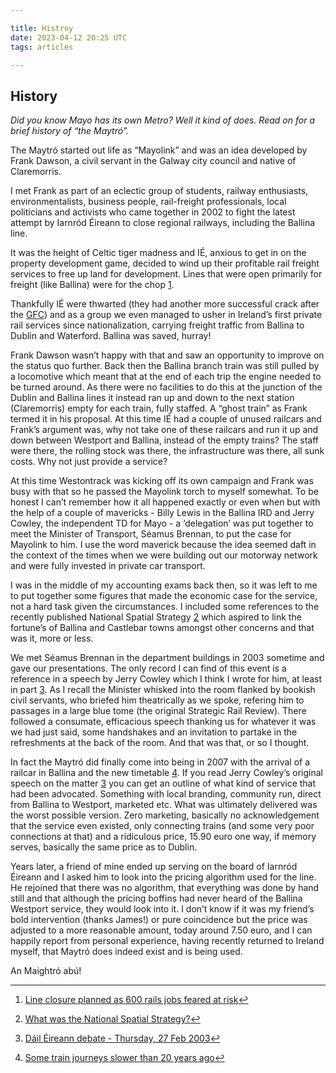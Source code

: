 ```yaml
---

title: Histroy
date: 2023-04-12 20:25 UTC
tags: articles

---
```


History
-------

_Did you know Mayo has its own Metro? Well it kind of does. Read on for a brief history of “the Maytró”._

The Maytró started out life as “Mayolink” and was an idea developed by Frank Dawson, a civil servant in the Galway city council and native of Claremorris.

I met Frank as part of an eclectic group of students, railway enthusiasts, environmentalists, business people, rail-freight professionals, local politicians and activists who came together in 2002 to fight the latest attempt by Iarnród Éireann to close regional railways, including the Ballina line.

It was the height of Celtic tiger madness and IÉ, anxious to get in on the property development game, decided to wind up their profitable rail freight services to free up land for development. Lines that were open primarily for freight (like Ballina) were for the chop [1](#fn:1).

Thankfully IÉ were thwarted (they had another more successful crack after the [GFC](https://en.wikipedia.org/wiki/2007%E2%80%932008_financial_crisis)) and as a group we even managed to usher in Ireland’s first private rail services since nationalization, carrying freight traffic from Ballina to Dublin and Waterford. Ballina was saved, hurray!

Frank Dawson wasn’t happy with that and saw an opportunity to improve on the status quo further. Back then the Ballina branch train was still pulled by a locomotive which meant that at the end of each trip the engine needed to be turned around. As there were no facilities to do this at the junction of the Dublin and Ballina lines it instead ran up and down to the next station (Claremorris) empty for each train, fully staffed. A “ghost train” as Frank termed it in his proposal. At this time IÉ had a couple of unused railcars and Frank’s argument was, why not take one of these railcars and run it up and down between Westport and Ballina, instead of the empty trains? The staff were there, the rolling stock was there, the infrastructure was there, all sunk costs. Why not just provide a service?

At this time Westontrack was kicking off its own campaign and Frank was busy with that so he passed the Mayolink torch to myself somewhat. To be honest I can’t remember how it all happened exactly or even when but with the help of a couple of mavericks - Billy Lewis in the Ballina IRD and Jerry Cowley, the independent TD for Mayo - a ‘delegation’ was put together to meet the Minister of Transport, Séamus Brennan, to put the case for Mayolink to him. I use the word maverick because the idea seemed daft in the context of the times when we were building out our motorway network and were fully invested in private car transport.

I was in the middle of my accounting exams back then, so it was left to me to put together some figures that made the economic case for the service, not a hard task given the circumstances. I included some references to the recently published National Spatial Strategy [2](#fn:2) which aspired to link the fortune’s of Ballina and Castlebar towns amongst other concerns and that was it, more or less.

We met Séamus Brennan in the department buildings in 2003 sometime and gave our presentations. The only record I can find of this event is a reference in a speech by Jerry Cowley which I think I wrote for him, at least in part [3](#fn:3). As I recall the Minister whisked into the room flanked by bookish civil servants, who briefed him theatrically as we spoke, refering him to passages in a large blue tome (the original Strategic Rail Review). There followed a consumate, efficacious speech thanking us for whatever it was we had just said, some handshakes and an invitation to partake in the refreshments at the back of the room. And that was that, or so I thought.

In fact the Maytró did finally come into being in 2007 with the arrival of a railcar in Ballina and the new timetable [4](#fn:4). If you read Jerry Cowley’s original speech on the matter [3](#fn:3) you can get an outline of what kind of service that had been advocated. Something with local branding, community run, direct from Ballina to Westport, marketed etc. What was ultimately delivered was the worst possible version. Zero marketing, basically no acknowledgement that the service even existed, only connecting trains (and some very poor connections at that) and a ridiculous price, 15.90 euro one way, if memory serves, basically the same price as to Dublin.

Years later, a friend of mine ended up serving on the board of Iarnród Éireann and I asked him to look into the pricing algorithm used for the line. He rejoined that there was no algorithm, that everything was done by hand still and that although the pricing boffins had never heard of the Ballina Westport service, they would look into it. I don’t know if it was my friend’s bold intervention (thanks James!) or pure coincidence but the price was adjusted to a more reasonable amount, today around 7.50 euro, and I can happily report from personal experience, having recently returned to Ireland myself, that Maytró does indeed exist and is being used.

An Maightró abú!

* * *

1.  [Line closure planned as 600 rails jobs feared at risk](https://web.archive.org/web/20230108201124/https://www.independent.ie/irish-news/line-closures-plan-denied-as-600-rail-jobs-feared-at-risk-26029312.html)[↩](#fnref:1)

2.  [What was the National Spatial Strategy?](https://npf.ie/nss/)[↩](#fnref:2)

3.  [Dáil Éireann debate - Thursday, 27 Feb 2003](https://www.oireachtas.ie/en/debates/debate/dail/2003-02-27/11/#spk_283)[↩](#fnref:3)

4.  [Some train journeys slower than 20 years ago](https://web.archive.org/web/20230108235820/https://www.irishtimes.com/news/some-train-journeys-slower-than-20-years-ago-1.1191907)[↩](#fnref:4)